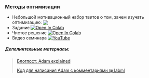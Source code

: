 ### Методы оптимизации

- Небольшой мотивационный набор твитов о том, зачем изучать оптимизацию: <a href="https://kirili4ik.notion.site/4-5838567f8f1e416c8d941336c74393c3">
      <img align="center" src="https://img.shields.io/badge/Notion-000000?logo=notion&logoColor=white"/>
  </a>
- Задание [![Open In Colab](https://colab.research.google.com/assets/colab-badge.svg)](https://colab.research.google.com/github/kirili4ik/iad-deep-learning/blob/premium/2021/seminars/sem04/sem04_task.ipynb)
- Чистое решение [![Open In Colab](https://colab.research.google.com/assets/colab-badge.svg)](https://colab.research.google.com/github/kirili4ik/iad-deep-learning/blob/premium/2021/seminars/sem04/sem04_solution.ipynb)
- Видео семинара [![YouTube](https://img.shields.io/badge/YouTube-FF0000?logo=youtube&logoColor=white)](https://www.youtube.com/watch?v=0_5TehNun7U&list=PLEwK9wdS5g0qa3PIhR6HBDJD_QnrfP8Ei)


##### Дополнительные материалы:
> [Блогпост: Adam explained](https://towardsdatascience.com/adam-latest-trends-in-deep-learning-optimization-6be9a291375c)
> 
> [Код для написания Adam с комментариями @ labml](https://nn.labml.ai/optimizers/adam.html)
